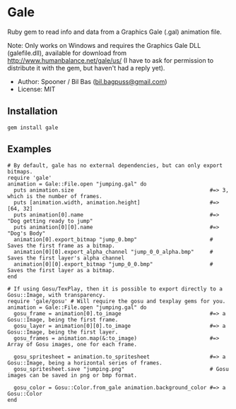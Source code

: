 Gale
====

Ruby gem to read info and data from a Graphics Gale (.gal) animation file.

Note: Only works on Windows and requires the Graphics Gale DLL (galefile.dll),
available for download from http://www.humanbalance.net/gale/us/
(I have to ask for permission to distribute it with the gem, but haven't had a reply yet).

* Author: Spooner / Bil Bas (bil.bagpuss@gmail.com)
* License: MIT

Installation
------------

    gem install gale

Examples
--------

    # By default, gale has no external dependencies, but can only export bitmaps.
    require 'gale'
    animation = Gale::File.open "jumping.gal" do
      puts animation.size                                           #=> 3, which is the number of frames.
      puts [animation.width, animation.height]                      #=> [64, 32]
      puts animation[0].name                                        #=> "Dog getting ready to jump"
      puts animation[0][0].name                                     #=> "Dog's Body"
      animation[0].export_bitmap "jump_0.bmp"                       # Saves the first frame as a bitmap.
      animation[0][0].export_alpha_channel "jump_0_0_alpha.bmp"     # Saves the first layer's alpha channel
      animation[0][0].export_bitmap "jump_0_0.bmp"                  # Saves the first layer as a bitmap.
    end

    # If using Gosu/TexPlay, then it is possible to export directly to a Gosu::Image, with transparency.
    require 'gale/gosu' # Will require the gosu and texplay gems for you.
    animation = Gale::File.open "jumping.gal" do
      gosu_frame = animation[0].to_image                            #=> a Gosu::Image, being the first frame.
      gosu_layer = animation[0][0].to_image                         #=> a Gosu::Image, being the first layer.
      gosu_frames = animation.map(&:to_image)                       #=> Array of Gosu images, one for each frame.

      gosu_spritesheet = animation.to_spritesheet                   #=> a Gosu::Image, being a horizontal series of frames.
      gosu_spritesheet.save "jumping.png"                           # Gosu images can be saved in png or bmp format.

      gosu_color = Gosu::Color.from_gale animation.background_color #=> a Gosu::Color
    end